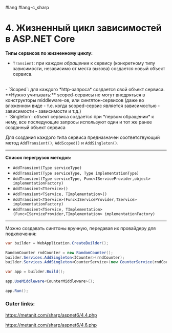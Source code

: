 #lang #lang-c_sharp 

# 4. Жизненный цикл зависимостей в ASP.NET Core

**Типы сервисов по жизненному циклу:**

- `Transient`: при каждом *обращении* к сервису (конкретному типу зависимости, независимо от места вызова) создается новый объект сервиса. 
<br>
- `Scoped`: для каждого *http-запроса* создается свой объект сервиса. 
	**Нужно учитывать:** scoped-сервисы не могут внедряться в конструкторы middleware-ов, или синглтон-сервисов (даже во вложенном виде - т.е. когда scoped-сервис является зависимостью - зависимости - зависимости и т.д.) 
<br>
- `Singleton`: объект сервиса создается при *первом обращении* к нему, все последующие запросы используют один и тот же ранее созданный объект сервиса

Для создания каждого типа сервиса предназначен соответствующий метод `AddTransient()`, `AddScoped()` и `AddSingleton()`.

---

**Список перегрузок методов:**
- `AddTransient(Type serviceType)`
- `AddTransient(Type serviceType, Type implementationType)`
- `AddTransient(Type serviceType, Func<IServiceProvider,object> implementationFactory)`
- `AddTransient<TService>()`
- `AddTransient<TService, TImplementation>()`
- `AddTransient<TService>(Func<IServiceProvider,TService> implementationFactory)`
- `AddTransient<TService, TImplementation>(Func<IServiceProvider,TImplementation> implementationFactory)`

---
Можно создавать сингтоны вручную, передавая их провайдеру для подключения:
```csharp
var builder = WebApplication.CreateBuilder();
 
RandomCounter rndCounter = new RandomCounter();
builder.Services.AddSingleton<ICounter>(rndCounter);
builder.Services.AddSingleton<CounterService>(new CounterService(rndCounter));
 
var app = builder.Build();
 
app.UseMiddleware<CounterMiddleware>();
 
app.Run();
```

### Outer links:
https://metanit.com/sharp/aspnet6/4.4.php

https://metanit.com/sharp/aspnet6/4.6.php